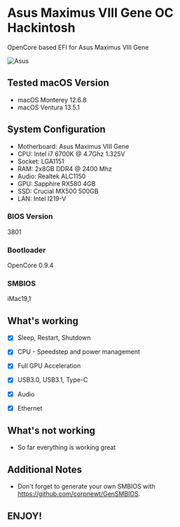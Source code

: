 # Asus Maximus VIII Gene OC Hackintosh

OpenCore based EFI for Asus Maximus VIII Gene




![Asus](https://github.com/CloverLeafBG/Asus-Maximus-VIII-Gene-OC-Hackintosh/assets/93620854/0154b267-1ef0-4f7f-b164-d92aa9a51486)







## Tested macOS Version


- macOS Monterey 12.6.8
- macOS Ventura 13.5.1


## System Configuration


- Motherboard:  Asus Maximus VIII Gene 
- CPU: Intel i7 6700K @ 4.7Ghz 1.325V
- Socket: LGA1151
- RAM: 2x8GB DDR4 @ 2400 Mhz
- Audio: Realtek ALC1150
- GPU: Sapphire RX580 4GB
- SSD: Crucial MX500 500GB
- LAN: Intel I219-V


### BIOS Version

3801

 
### Bootloader

OpenCore 0.9.4


### SMBIOS

iMac19,1



## What's working

 - [x] Sleep, Restart, Shutdown
 
 - [x] CPU - Speedstep and power management

 - [x] Full GPU Acceleration
 
 - [x] USB3.0, USB3.1, Type-C
 
 - [x] Audio
 
 - [x] Ethernet
 


## What's not working

- So far everything is working great




## Additional Notes


- Don't forget to generate your own SMBIOS with https://github.com/corpnewt/GenSMBIOS. 

## ENJOY!

